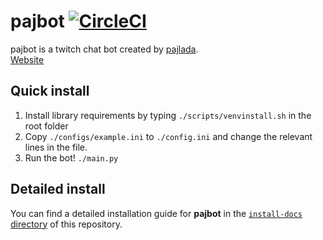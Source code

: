 # pajbot [![CircleCI](https://circleci.com/gh/pajbot/pajbot.svg?style=svg)](https://circleci.com/gh/pajbot/pajbot)

pajbot is a twitch chat bot created by [pajlada](http://twitch.tv/pajlada).  
[Website](https://pajbot.com)

## Quick install

1. Install library requirements by typing `./scripts/venvinstall.sh` in the root folder
2. Copy `./configs/example.ini` to `./config.ini` and change the relevant lines in the file.
3. Run the bot! `./main.py`

## Detailed install

You can find a detailed installation guide for **pajbot** in the [`install-docs` directory](./install-docs) of this repository.
